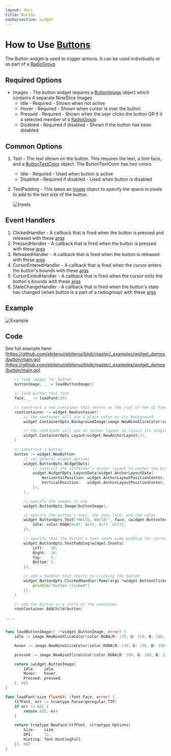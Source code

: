 ```yaml
---
layout: docs
title: Button
navbarsection: widget
---
```


How to Use [Buttons](https://pkg.go.dev/github.com/ebitenui/ebitenui/widget#Button)
====================

The Button widget is used to trigger actions. It can be used individually or as part of a [RadioGroup](/radiogroup)


Required Options
------
* Images - The button widget requires a [ButtonImage](https://pkg.go.dev/github.com/ebitenui/ebitenui/widget#ButtonImage) object which contains 4 separate NineSlice images
    * Idle - Required - Shown when not active
    * Hover - Required - Shown when cursor is over the button
    * Pressed - Required - Shown when the user clicks the button OR if it a selected member of a [RadioGroup](/radiogroup)
    * Disabled - Required if disabled - Shown if the button has been disabled

Common Options
------
1. Text - The text shown on the button. This requires the text, a font face, and a [ButtonTextColor](https://pkg.go.dev/github.com/ebitenui/ebitenui/widget#ButtonTextColor) object. The ButtonTextColor has two colors
    * Idle - Required - Used when button is active
    * Disabled - Required if disabled - Used when button is disabled
2. TextPadding - This takes an [Insets](https://pkg.go.dev/github.com/ebitenui/ebitenui/widget#Insets) object to specify the space in pixels to add to the text size of the button.

	 ![Insets](/images/insets.png)

Event Handlers
------
1. ClickedHandler - A callback that is fired when the button is pressed and released with these [args](https://pkg.go.dev/github.com/ebitenui/ebitenui/widget#ButtonClickedEventArgs)
2. PressedHandler - A callback that is fired when the button is pressed with these [args](https://pkg.go.dev/github.com/ebitenui/ebitenui/widget#ButtonPressedEventArgs)
3. ReleasedHandler - A callback that is fired when the button is released with these [args](https://pkg.go.dev/github.com/ebitenui/ebitenui/widget#ButtonReleasedEventArgs)
4. CursorEnteredHandler - A callback that is fired when the cursor enters the button's bounds with these [args](https://pkg.go.dev/github.com/ebitenui/ebitenui/widget#ButtonHoverEventArgs)
5. CursorExitedHandler - A callback that is fired when the cursor exits the botton's bounds with these [args](https://pkg.go.dev/github.com/ebitenui/ebitenui/widget#ButtonHoverEventArgs)
6. StateChangeHandler - A callback that is fired when the button's state has changed (when button is a part of a radiogroup) with these [args](https://pkg.go.dev/github.com/ebitenui/ebitenui/widget#ButtonChangedEventArgs)

Example
------
![Example](/images/button.gif)

Code
-------
See full example here: [https://github.com/ebitenui/ebitenui/blob/master/_examples/widget_demos/button/main.go](https://github.com/ebitenui/ebitenui/blob/master/_examples/widget_demos/button/main.go)

~~~go
	// load images for button
	buttonImage, _ := loadButtonImage()

	// load button text font
	face, _ := loadFont(20)

	// construct a new container that serves as the root of the UI hierarchy
	rootContainer := widget.NewContainer(
		// the container will use a plain color as its background
		widget.ContainerOpts.BackgroundImage(image.NewNineSliceColor(color.RGBA{0x13, 0x1a, 0x22, 0xff})),

		// the container will use an anchor layout to layout its single child widget
		widget.ContainerOpts.Layout(widget.NewAnchorLayout()),
	)

	// construct a button
	button := widget.NewButton(
		// set general widget options
		widget.ButtonOpts.WidgetOpts(
			// instruct the container's anchor layout to center the button both horizontally and vertically
			widget.WidgetOpts.LayoutData(widget.AnchorLayoutData{
				HorizontalPosition: widget.AnchorLayoutPositionCenter,
				VerticalPosition:   widget.AnchorLayoutPositionCenter,
			}),
		),

		// specify the images to use
		widget.ButtonOpts.Image(buttonImage),

		// specify the button's text, the font face, and the color
		widget.ButtonOpts.Text("Hello, World!", face, &widget.ButtonTextColor{
			Idle: color.RGBA{0xdf, 0xf4, 0xff, 0xff},
		}),

		// specify that the button's text needs some padding for correct display
		widget.ButtonOpts.TextPadding(widget.Insets{
			Left:   30,
			Right:  30,
			Top:    5,
			Bottom: 5,
		}),

		// add a handler that reacts to clicking the button
		widget.ButtonOpts.ClickedHandler(func(args *widget.ButtonClickedEventArgs) {
			println("button clicked")
		}),
	)

	// add the button as a child of the container
	rootContainer.AddChild(button)

....


func loadButtonImage() (*widget.ButtonImage, error) {
	idle := image.NewNineSliceColor(color.RGBA{R: 170, G: 170, B: 180, A: 255})

	hover := image.NewNineSliceColor(color.RGBA{R: 130, G: 130, B: 150, A: 255})

	pressed := image.NewNineSliceColor(color.RGBA{R: 100, G: 100, B: 120, A: 255})

	return &widget.ButtonImage{
		Idle:    idle,
		Hover:   hover,
		Pressed: pressed,
	}, nil
}

func loadFont(size float64) (font.Face, error) {
	ttfFont, err := truetype.Parse(goregular.TTF)
	if err != nil {
		return nil, err
	}

	return truetype.NewFace(ttfFont, &truetype.Options{
		Size:    size,
		DPI:     72,
		Hinting: font.HintingFull,
	}), nil
}

~~~